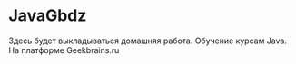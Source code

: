 # JavaGbdz
Здесь будет выкладываться домашняя работа.
Обучение курсам Java.
На платформе Geekbrains.ru
